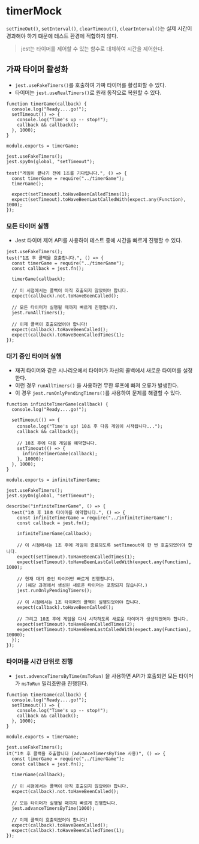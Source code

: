 # timerMock

`setTimeOut()`, `setInterval()`, `clearTimeout()`, `clearInterval()`는 실제 시간이 경과해야 하기 떄문에 테스트 환경에 적합하지 않다.

> jest는 타이머를 제어할 수 있는 함수로 대체하여 시간을 제어한다.

## 가짜 타이머 활성화

- `jest.useFakeTimers()`를 호출하여 가짜 타이머를 활성화할 수 있다.
- 타이머는 `jest.useRealTimers()`로 원래 동작으로 복원할 수 있다.

```tsx
function timerGame(callback) {
  console.log("Ready....go!");
  setTimeout(() => {
    console.log("Time's up -- stop!");
    callback && callback();
  }, 1000);
}

module.exports = timerGame;
```

```tsx
jest.useFakeTimers();
jest.spyOn(global, "setTimeout");

test("게임이 끝나기 전에 1초를 기다립니다.", () => {
  const timerGame = require("../timerGame");
  timerGame();

  expect(setTimeout).toHaveBeenCalledTimes(1);
  expect(setTimeout).toHaveBeenLastCalledWith(expect.any(Function), 1000);
});
```

### 모든 타이머 실행

- Jest 타이머 제어 API를 사용하여 테스트 중에 시간을 빠르게 진행할 수 있다.

```tsx
jest.useFakeTimers();
test("1초 후 콜백을 호출합니다.", () => {
  const timerGame = require("../timerGame");
  const callback = jest.fn();

  timerGame(callback);

  // 이 시점에서는 콜백이 아직 호출되지 않았어야 합니다.
  expect(callback).not.toHaveBeenCalled();

  // 모든 타이머가 실행될 때까지 빠르게 진행합니다.
  jest.runAllTimers();

  // 이제 콜백이 호출되었어야 합니다!
  expect(callback).toHaveBeenCalled();
  expect(callback).toHaveBeenCalledTimes(1);
});
```

### 대기 중인 타이머 실행

- 재귀 타이머와 같은 시나리오에서 타이머가 자신의 콜백에서 새로운 타이머를 설정한다.
- 이런 경우 `runAllTimers()` 을 사용하면 무한 루프에 빠져 오류가 발생한다.
- 이 경우 `jest.runOnlyPendingTimers()`를 사용하여 문제를 해결할 수 있다.

```tsx
function infiniteTimerGame(callback) {
  console.log("Ready....go!");

  setTimeout(() => {
    console.log("Time's up! 10초 후 다음 게임이 시작됩니다...");
    callback && callback();

    // 10초 후에 다음 게임을 예약합니다.
    setTimeout(() => {
      infiniteTimerGame(callback);
    }, 10000);
  }, 1000);
}

module.exports = infiniteTimerGame;
```

```tsx
jest.useFakeTimers();
jest.spyOn(global, "setTimeout");

describe("infiniteTimerGame", () => {
  test("1초 후 10초 타이머를 예약합니다.", () => {
    const infiniteTimerGame = require("../infiniteTimerGame");
    const callback = jest.fn();

    infiniteTimerGame(callback);

    // 이 시점에서는 1초 후에 게임이 종료되도록 setTimeout이 한 번 호출되었어야 합니다.
    expect(setTimeout).toHaveBeenCalledTimes(1);
    expect(setTimeout).toHaveBeenLastCalledWith(expect.any(Function), 1000);

    // 현재 대기 중인 타이머만 빠르게 진행합니다.
    // (해당 과정에서 생성된 새로운 타이머는 포함되지 않습니다.)
    jest.runOnlyPendingTimers();

    // 이 시점에서는 1초 타이머의 콜백이 실행되었어야 합니다.
    expect(callback).toHaveBeenCalled();

    // 그리고 10초 후에 게임을 다시 시작하도록 새로운 타이머가 생성되었어야 합니다.
    expect(setTimeout).toHaveBeenCalledTimes(2);
    expect(setTimeout).toHaveBeenLastCalledWith(expect.any(Function), 10000);
  });
});
```

### 타이머를 시간 단위로 진행

- `jest.advenceTimersByTime(msToRun)` 을 사용하면 API가 호출되면 모든 타이머가 `msToRun` 밀리초만큼 진행된다.

```tsx
function timerGame(callback) {
  console.log("Ready....go!");
  setTimeout(() => {
    console.log("Time's up -- stop!");
    callback && callback();
  }, 1000);
}

module.exports = timerGame;
```

```tsx
jest.useFakeTimers();
it("1초 후 콜백을 호출합니다 (advanceTimersByTime 사용)", () => {
  const timerGame = require("../timerGame");
  const callback = jest.fn();

  timerGame(callback);

  // 이 시점에서는 콜백이 아직 호출되지 않았어야 합니다.
  expect(callback).not.toHaveBeenCalled();

  // 모든 타이머가 실행될 때까지 빠르게 진행합니다.
  jest.advanceTimersByTime(1000);

  // 이제 콜백이 호출되었어야 합니다!
  expect(callback).toHaveBeenCalled();
  expect(callback).toHaveBeenCalledTimes(1);
});
```
